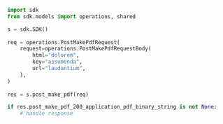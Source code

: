 <!-- Start SDK Example Usage -->
```python
import sdk
from sdk.models import operations, shared

s = sdk.SDK()
    
req = operations.PostMakePdfRequest(
    request=operations.PostMakePdfRequestBody(
        html="dolorem",
        key="assumenda",
        url="laudantium",
    ),
)
    
res = s.post_make_pdf(req)

if res.post_make_pdf_200_application_pdf_binary_string is not None:
    # handle response
```
<!-- End SDK Example Usage -->